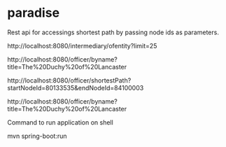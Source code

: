 # paradise

Rest api for accessings shortest path by passing node ids as parameters.


http://localhost:8080/intermediary/ofentity?limit=25

http://localhost:8080/officer/byname?title=The%20Duchy%20of%20Lancaster

http://localhost:8080/officer/shortestPath?startNodeId=80133535&endNodeId=84100003

http://localhost:8080/officer/byname?title=The%20Duchy%20of%20Lancaster

Command to run application on shell

mvn spring-boot:run
